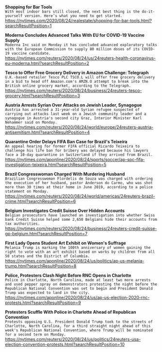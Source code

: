 **Shopping for Bar Tools**\
`With most indoor bars still closed, the next best thing is the do-it-yourself version. Here’s what you need to get started.`\
https://nytimes.com/2020/08/24/realestate/shopping-for-bar-tools.html?searchResultPosition=1

**Moderna Concludes Advanced Talks With EU for COVID-19 Vaccine Supply**\
`Moderna Inc said on Monday it has concluded advanced exploratory talks with the European Commission to supply 80 million doses of its COVID-19 vaccine candidate.  `\
https://nytimes.com/reuters/2020/08/24/us/24reuters-health-coronavirus-eu-moderna.html?searchResultPosition=2

**Tesco to Offer Free Grocery Delivery in Amazon Challenge: Telegraph**\
`U.K.-based retailer Tesco PLC TSCO.L will offer free grocery delivery in a bid to head off Amazon.com's AMZN.O attempt to break into the British online grocery market, according to the Telegraph.`\
https://nytimes.com/reuters/2020/08/24/business/24reuters-tesco-grocery.html?searchResultPosition=3

**Austria Arrests Syrian Over Attacks on Jewish Leader, Synagogue**\
`Austria has arrested a 31-year-old Syrian refugee suspected of carrying out attacks last week on a Jewish community leader and a synagogue in Austria's second city Graz, Interior Minister Karl Nehammer said on Monday.`\
https://nytimes.com/reuters/2020/08/24/world/europe/24reuters-austria-antisemitism.html?searchResultPosition=4

**Quarantine Order Delays FIFA Ban Case for Brazil's Teixeira**\
`An appeal hearing for former FIFA official Ricardo Teixeira to challenge his life ban for bribery was delayed because his lawyers face a 10-day quarantine in Switzerland if they arrived from Brazil.`\
https://nytimes.com/aponline/2020/08/24/sports/soccer/ap-soc-fifa-investigation-teixeira.html?searchResultPosition=5

**Brazil Congresswoman Charged With Murdering Husband**\
`Brazilian Congresswoman Flordelis de Souza was charged with ordering the execution of her husband, pastor Anderson do Carmo, who was shot more than 30 times at their home in June 2019, according to a police statement on Monday. `\
https://nytimes.com/reuters/2020/08/24/world/americas/24reuters-brazil-crime.html?searchResultPosition=6

**Belgium Investigates Credit Suisse Over Hidden Accounts**\
`Belgian prosecutors have launched an investigation into whether Swiss bank Credit Suisse helped some 2,650 Belgians hide their accounts from tax authorities.`\
https://nytimes.com/reuters/2020/08/24/business/24reuters-credit-suisse-gp-belgium.html?searchResultPosition=7

**First Lady Opens Student Art Exhibit on Women's Suffrage**\
`Melania Trump is marking the 100th anniversary of women gaining the right to vote with an art exhibit based on works by children from all 50 states and the District of Columbia.`\
https://nytimes.com/aponline/2020/08/24/us/politics/ap-us-melania-trump.html?searchResultPosition=8

**Police, Protesters Clash Night Before RNC Opens in Charlotte**\
`Police in Charlotte, North Carolina, made at least two more arrests and used pepper spray on demonstrators protesting the night before the Republican National Convention was set to begin and President Donald Trump was expected to land in the city.`\
https://nytimes.com/aponline/2020/08/24/us/ap-us-election-2020-rnc-protests.html?searchResultPosition=9

**Protesters Scuffle With Police in Charlotte Ahead of Republican Convention**\
`Protests opposing U.S. President Donald Trump took to the streets of Charlotte, North Carolina, for a third straight night ahead of this week's Republican National Convention, where Trump will be nominated for a second term on Monday.`\
https://nytimes.com/reuters/2020/08/24/us/politics/24reuters-usa-election-convention-protests.html?searchResultPosition=10

